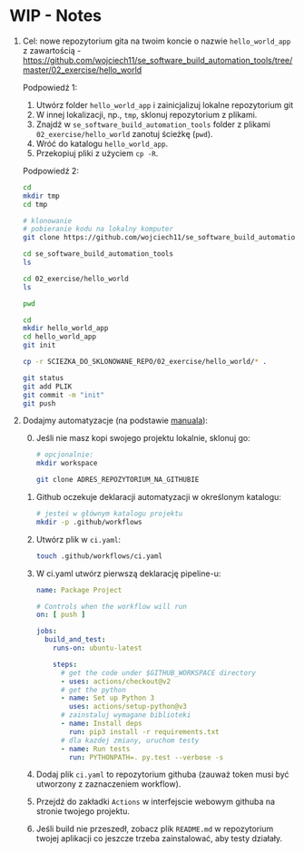 # WIP - Notes

1. Cel: nowe repozytorium gita na twoim koncie o nazwie `hello_world_app` z zawartością - https://github.com/wojciech11/se_software_build_automation_tools/tree/master/02_exercise/hello_world

   Podpowiedź 1:

   1. Utwórz folder `hello_world_app` i zainicjalizuj lokalne repozytorium git
   2. W innej lokalizacji, np., `tmp`, sklonuj repozytorium z plikami.
   3. Znajdź w `se_software_build_automation_tools` folder z plikami `02_exercise/hello_world` zanotuj ścieżkę (`pwd`).
   4. Wróć do katalogu `hello_world_app`.
   5. Przekopiuj pliki z użyciem `cp -R`.

   Podpowiedź 2:

   ```bash
   cd
   mkdir tmp
   cd tmp

   # klonowanie
   # pobieranie kodu na lokalny komputer
   git clone https://github.com/wojciech11/se_software_build_automation_tools
   
   cd se_software_build_automation_tools
   ls
   
   cd 02_exercise/hello_world
   ls
   
   pwd
   ```

   ```bash
   cd
   mkdir hello_world_app
   cd hello_world_app
   git init

   cp -r SCIEZKA_DO_SKLONOWANE_REPO/02_exercise/hello_world/* .
   
   git status
   git add PLIK
   git commit -m "init"
   git push
   ```

2. Dodajmy automatyzacje (na podstawie [manuala](https://github.com/wojciech11/se_software_build_automation_tools/blob/master/02_exercise/README.md#continuous-integration-with-github-actions)):

   0. Jeśli nie masz kopi swojego projektu lokalnie, sklonuj go:

      ```bash
      # opcjonalnie:
      mkdir workspace

      git clone ADRES_REPOZYTORIUM_NA_GITHUBIE
      ```

   1. Github oczekuje deklaracji automatyzacji w określonym katalogu:
   
      ```bash
      # jesteś w głównym katalogu projektu
      mkdir -p .github/workflows
      ```

   2. Utwórz plik w `ci.yaml`:

      ```bash
      touch .github/workflows/ci.yaml
      ```

   3. W ci.yaml utwórz pierwszą deklarację pipeline-u:

      ```yaml
      name: Package Project
      
      # Controls when the workflow will run
      on: [ push ]
      
      jobs:
        build_and_test:
          runs-on: ubuntu-latest
      
          steps:
            # get the code under $GITHUB_WORKSPACE directory
            - uses: actions/checkout@v2
            # get the python
            - name: Set up Python 3
              uses: actions/setup-python@v3
            # zainstaluj wymagane biblioteki
            - name: Install deps
              run: pip3 install -r requirements.txt
            # dla kazdej zmiany, uruchom testy
            - name: Run tests
              run: PYTHONPATH=. py.test --verbose -s
      ```

   4. Dodaj plik `ci.yaml` to repozytorium githuba (zauważ token musi być utworzony z zaznaczeniem workflow).

   5. Przejdź do zakładki `Actions` w interfejscie webowym githuba na stronie twojego projektu.

   6. Jeśli build nie przeszedł, zobacz plik `README.md` w repozytorium twojej aplikacji co jeszcze trzeba zainstalować, aby testy działały.
